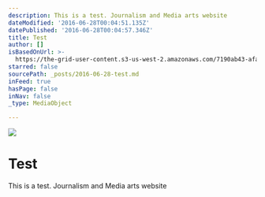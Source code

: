 ```yaml
---
description: This is a test. Journalism and Media arts website
dateModified: '2016-06-28T00:04:51.135Z'
datePublished: '2016-06-28T00:04:57.346Z'
title: Test
author: []
isBasedOnUrl: >-
  https://the-grid-user-content.s3-us-west-2.amazonaws.com/7190ab43-afaa-4867-b1bd-161efefdd727.jpg
starred: false
sourcePath: _posts/2016-06-28-test.md
inFeed: true
hasPage: false
inNav: false
_type: MediaObject

---
```

![](https://the-grid-user-content.s3-us-west-2.amazonaws.com/7190ab43-afaa-4867-b1bd-161efefdd727.jpg)

# Test

This is a test. Journalism and Media arts website